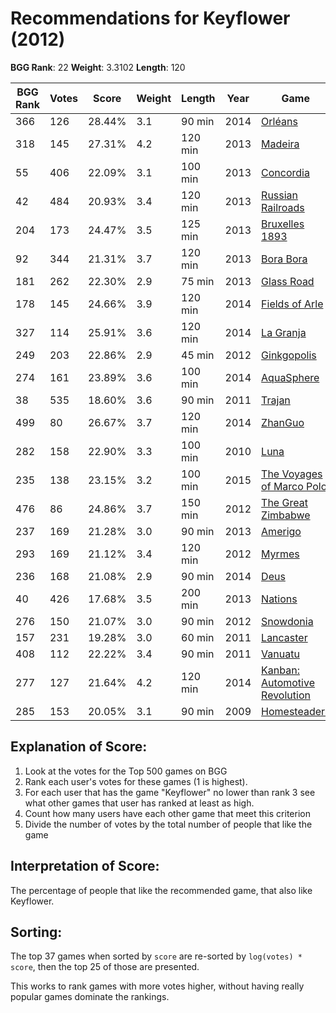 # Recommendations for Keyflower (2012)

__BGG Rank__: 22
__Weight__: 3.3102
__Length__: 120

BGG Rank | Votes |  Score | Weight | Length | Year | Game
---------|-------|--------|--------|--------|------|-----
     366 |   126 | 28.44% |    3.1 |  90 min | 2014 | [Orléans](https://boardgamegeek.com/boardgame/164928)
     318 |   145 | 27.31% |    4.2 | 120 min | 2013 | [Madeira](https://boardgamegeek.com/boardgame/95527)
      55 |   406 | 22.09% |    3.1 | 100 min | 2013 | [Concordia](https://boardgamegeek.com/boardgame/124361)
      42 |   484 | 20.93% |    3.4 | 120 min | 2013 | [Russian Railroads](https://boardgamegeek.com/boardgame/144733)
     204 |   173 | 24.47% |    3.5 | 125 min | 2013 | [Bruxelles 1893](https://boardgamegeek.com/boardgame/144592)
      92 |   344 | 21.31% |    3.7 | 120 min | 2013 | [Bora Bora](https://boardgamegeek.com/boardgame/127060)
     181 |   262 | 22.30% |    2.9 |  75 min | 2013 | [Glass Road](https://boardgamegeek.com/boardgame/143693)
     178 |   145 | 24.66% |    3.9 | 120 min | 2014 | [Fields of Arle](https://boardgamegeek.com/boardgame/159675)
     327 |   114 | 25.91% |    3.6 | 120 min | 2014 | [La Granja](https://boardgamegeek.com/boardgame/146886)
     249 |   203 | 22.86% |    2.9 |  45 min | 2012 | [Ginkgopolis](https://boardgamegeek.com/boardgame/128271)
     274 |   161 | 23.89% |    3.6 | 100 min | 2014 | [AquaSphere](https://boardgamegeek.com/boardgame/159508)
      38 |   535 | 18.60% |    3.6 |  90 min | 2011 | [Trajan](https://boardgamegeek.com/boardgame/102680)
     499 |    80 | 26.67% |    3.7 | 120 min | 2014 | [ZhanGuo](https://boardgamegeek.com/boardgame/160495)
     282 |   158 | 22.90% |    3.3 | 100 min | 2010 | [Luna](https://boardgamegeek.com/boardgame/70512)
     235 |   138 | 23.15% |    3.2 | 100 min | 2015 | [The Voyages of Marco Polo](https://boardgamegeek.com/boardgame/171623)
     476 |    86 | 24.86% |    3.7 | 150 min | 2012 | [The Great Zimbabwe](https://boardgamegeek.com/boardgame/111341)
     237 |   169 | 21.28% |    3.0 |  90 min | 2013 | [Amerigo](https://boardgamegeek.com/boardgame/137408)
     293 |   169 | 21.12% |    3.4 | 120 min | 2012 | [Myrmes](https://boardgamegeek.com/boardgame/126792)
     236 |   168 | 21.08% |    2.9 |  90 min | 2014 | [Deus](https://boardgamegeek.com/boardgame/162082)
      40 |   426 | 17.68% |    3.5 | 200 min | 2013 | [Nations](https://boardgamegeek.com/boardgame/126042)
     276 |   150 | 21.07% |    3.0 |  90 min | 2012 | [Snowdonia](https://boardgamegeek.com/boardgame/119432)
     157 |   231 | 19.28% |    3.0 |  60 min | 2011 | [Lancaster](https://boardgamegeek.com/boardgame/96913)
     408 |   112 | 22.22% |    3.4 |  90 min | 2011 | [Vanuatu](https://boardgamegeek.com/boardgame/104020)
     277 |   127 | 21.64% |    4.2 | 120 min | 2014 | [Kanban: Automotive Revolution](https://boardgamegeek.com/boardgame/109276)
     285 |   153 | 20.05% |    3.1 |  90 min | 2009 | [Homesteaders](https://boardgamegeek.com/boardgame/26566)

## Explanation of Score: ##

1. Look at the votes for the Top 500 games on BGG
2. Rank each user's votes for these games (1 is highest).
3. For each user that has the game "Keyflower" no lower than rank 3 see what other games that user has ranked at least as high.
4. Count how many users have each other game that meet this criterion
5. Divide the number of votes by the total number of people that like the game

## Interpretation of Score: ##

The percentage of people that like the recommended game, that also like Keyflower.

## Sorting: ##

The top 37 games when sorted by `score` are re-sorted by `log(votes) * score`, then the top 25 of those are presented.

This works to rank games with more votes higher, without having really popular games dominate the rankings.
